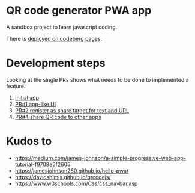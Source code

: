 # QR code generator PWA app

A sandbox project to learn javascript coding.

There is [deployed on codeberg pages](https://joemat.codeberg.page/qrcodegen-pwa/@main/).

# Development steps

Looking at the single PRs shows what needs to be done to implemented a feature.

1. [initial app](https://codeberg.org/joemat/qrcodegen-pwa/src/tag/qrcodegen_initial)
2. [PR#1 app-like UI](https://codeberg.org/joemat/qrcodegen-pwa/pulls/1)
3. [PR#2 register as share target for text and URL](https://codeberg.org/joemat/qrcodegen-pwa/pulls/2)
3. [PR#4 share QR code to other apps](https://codeberg.org/joemat/qrcodegen-pwa/pulls/4)



# Kudos to

* https://medium.com/james-johnson/a-simple-progressive-web-app-tutorial-f9708e5f2605
* https://jamesjohnson280.github.io/hello-pwa/
* https://davidshimjs.github.io/qrcodejs/
* https://www.w3schools.com/Css/css_navbar.asp

